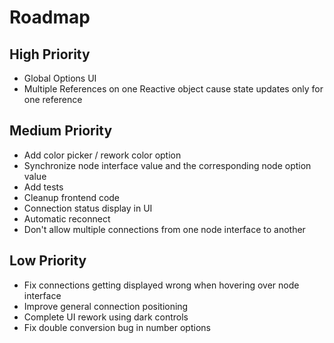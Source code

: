 # Roadmap

## High Priority
- Global Options UI
- Multiple References on one Reactive object cause state updates only for one reference

## Medium Priority
- Add color picker / rework color option
- Synchronize node interface value and the corresponding node option value
- Add tests
- Cleanup frontend code
- Connection status display in UI
- Automatic reconnect
- Don't allow multiple connections from one node interface to another

## Low Priority
- Fix connections getting displayed wrong when hovering over node interface
- Improve general connection positioning
- Complete UI rework using dark controls
- Fix double conversion bug in number options